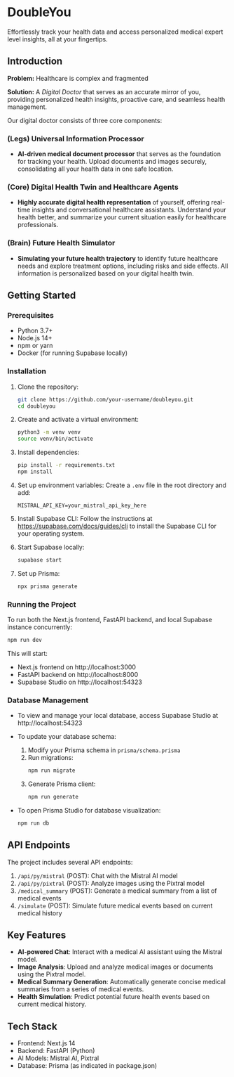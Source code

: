 # DoubleYou
Effortlessly track your health data and access personalized medical expert level insights, all at your fingertips.


## Introduction
__Problem:__ Healthcare is complex and fragmented

__Solution:__ A *Digital Doctor* that serves as an accurate mirror of you, providing personalized health insights, proactive care, and seamless health management.

Our digital doctor consists of three core components:

### (Legs) Universal Information Processor
- **AI-driven medical document processor** that serves as the foundation for tracking your health. Upload documents and images securely, consolidating all your health data in one safe location.

### (Core) Digital Health Twin and Healthcare Agents
- **Highly accurate digital health representation** of yourself, offering real-time insights and conversational healthcare assistants. Understand your health better, and summarize your current situation easily for healthcare professionals.

### (Brain) Future Health Simulator
- **Simulating your future health trajectory** to identify future healthcare needs and explore treatment options, including risks and side effects. All information is personalized based on your digital health twin.


## Getting Started

### Prerequisites
- Python 3.7+
- Node.js 14+
- npm or yarn
- Docker (for running Supabase locally)

### Installation

1. Clone the repository:
   ```bash
   git clone https://github.com/your-username/doubleyou.git
   cd doubleyou
   ```

2. Create and activate a virtual environment:
   ```bash
   python3 -m venv venv
   source venv/bin/activate
   ```

3. Install dependencies:
   ```bash
   pip install -r requirements.txt
   npm install
   ```

4. Set up environment variables:
   Create a `.env` file in the root directory and add:
   ```
   MISTRAL_API_KEY=your_mistral_api_key_here
   ```

5. Install Supabase CLI:
   Follow the instructions at https://supabase.com/docs/guides/cli to install the Supabase CLI for your operating system.

6. Start Supabase locally:
   ```bash
   supabase start
   ```

7. Set up Prisma:
   ```bash
   npx prisma generate
   ```

### Running the Project

To run both the Next.js frontend, FastAPI backend, and local Supabase instance concurrently:

```bash
npm run dev
```

This will start:
- Next.js frontend on http://localhost:3000
- FastAPI backend on http://localhost:8000
- Supabase Studio on http://localhost:54323

### Database Management

- To view and manage your local database, access Supabase Studio at http://localhost:54323
- To update your database schema:
  1. Modify your Prisma schema in `prisma/schema.prisma`
  2. Run migrations:
     ```bash
     npm run migrate
     ```
  3. Generate Prisma client:
     ```bash
     npm run generate
     ```

- To open Prisma Studio for database visualization:
  ```bash
  npm run db
  ```

## API Endpoints

The project includes several API endpoints:

1. `/api/py/mistral` (POST): Chat with the Mistral AI model
2. `/api/py/pixtral` (POST): Analyze images using the Pixtral model
3. `/medical_summary` (POST): Generate a medical summary from a list of medical events
4. `/simulate` (POST): Simulate future medical events based on current medical history

## Key Features

- **AI-powered Chat**: Interact with a medical AI assistant using the Mistral model.
- **Image Analysis**: Upload and analyze medical images or documents using the Pixtral model.
- **Medical Summary Generation**: Automatically generate concise medical summaries from a series of medical events.
- **Health Simulation**: Predict potential future health events based on current medical history.

## Tech Stack

- Frontend: Next.js 14
- Backend: FastAPI (Python)
- AI Models: Mistral AI, Pixtral
- Database: Prisma (as indicated in package.json)
